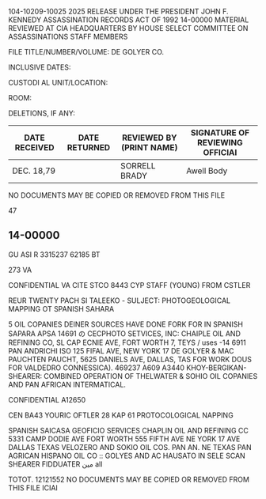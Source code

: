 104-10209-10025 2025 RELEASE UNDER THE PRESIDENT JOHN F. KENNEDY ASSASSINATION RECORDS ACT OF 1992
14-00000
MATERIAL REVIEWED AT CIA HEADQUARTERS BY
HOUSE SELECT COMMITTEE ON ASSASSINATIONS STAFF MEMBERS

FILE TITLE/NUMBER/VOLUME: DE GOLYER CO.

INCLUSIVE DATES:

CUSTODI AL UNIT/LOCATION:

ROOM:

DELETIONS, IF ANY:

DATE RECEIVED | DATE RETURNED | REVIEWED BY (PRINT NAME) | SIGNATURE OF REVIEWING OFFICIAI
---|---|---|---
DEC. 18,79 | | SORRELL BRADY | Awell Body
 

NO DOCUMENTS MAY BE COPIED OR REMOVED FROM THIS FILE

47

14-00000
-
GU ASI
R 3315237
62185
BT

273 VA

CONFIDENTIAL
VA CITE STCO 8443
CYP STAFF (YOUNG) FROM CSTLER

REUR TWENTY PACH SI TALEEΚΟ - SULJECT: PHOTOGEOLOGICAL MAPPING
OT SPANISH SAHARA

5
OIL COPANIES DEINER SOURCES HAVE DONE FORK FOR IN SPANISH SAPARA
APSA 14691
の
CECPHOTO SETVICES, INC: CHAIPLE OIL AND REFINING CO, SL CAP
ECNIE AVE, FORT WORTH 7, TEYS / uses -14 6911
PAN ANDRICHI ISO 125 FIFAL AVE, NEW YORK 17
DE GOLYER & MAC PAUCHTEN
PAUCHT, 5625 DANIELS AVE, DALLAS, TAS
FOR WORK DOUS FOR VALDEDRO CONNESSICA).
469237
A609 A3440
KHOY-BERGIKAN-SHEARER: COMBINED OPERATION OF THELWATER & SOHIO OIL
COPANIES AND PAN AFRICAN INTERMATICAL.

CONFIDENTIAL
A12650

CEN BA43 YOURIC OFTLER 28 KAP 61 PROTOCOLOGICAL NAPPING

SPANISH SAICASA GEOFICIO SERVICES CHAPLIN OIL AND REFINING CC
5331 CAMP DODIE AVE FORT WORTH
555 FIFTH AVE NE YORK 17
AVE DALLAS TEXAS VELOZERO
AND SOKIO OIL COS. PAN AN. NE
TEXAS PAN AGRICAN HISPANO OIL CO
::
GOLYES AND AC HAUSATO IN SELE
SCAN SHEARER FIDDUATER
مين
all

TOTOT. 12121552
NO DOCUMENTS MAY BE COPIED OR REMOVED FROM THIS FILE
ICIAI
